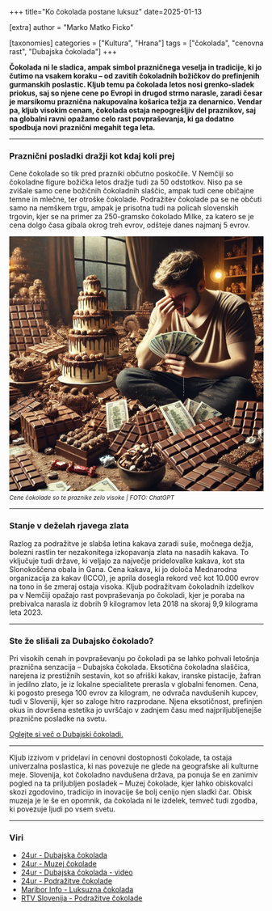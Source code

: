 +++
title="Ko čokolada postane luksuz"
date=2025-01-13

[extra]
author = "Marko Matko Ficko"

[taxonomies]
categories = ["Kultura", "Hrana"]
tags = ["čokolada", "cenovna rast", "Dubajska čokolada"]
+++

**Čokolada ni le sladica, ampak simbol prazničnega veselja in tradicije, ki jo čutimo na vsakem koraku – od zavitih čokoladnih božičkov do prefinjenih gurmanskih poslastic. Kljub temu pa čokolada letos nosi grenko-sladek priokus, saj so njene cene po Evropi in drugod strmo narasle, zaradi česar je marsikomu praznična nakupovalna košarica težja za denarnico. Vendar pa, kljub visokim cenam, čokolada ostaja nepogrešljiv del praznikov, saj na globalni ravni opažamo celo rast povpraševanja, ki ga dodatno spodbuja novi praznični megahit tega leta.**

<!-- more -->

---

### Praznični posladki dražji kot kdaj koli prej

Cene čokolade so tik pred prazniki občutno poskočile. V Nemčiji so čokoladne figure božička letos dražje tudi za 50 odstotkov. Niso pa se zvišale samo cene božičnih čokoladnih slaščic, ampak tudi cene običajne temne in mlečne, ter otroške čokolade. Podražitev čokolade pa se ne občuti samo na nemškem trgu, ampak je prisotna tudi na policah slovenskih trgovin, kjer se na primer za 250-gramsko čokolado Milke, za katero se je cena dolgo časa gibala okrog treh evrov, odšteje danes najmanj 5 evrov.

![Cene čokolade so te praznike zelo visoke.](slika1.png)  
<small>*Cene čokolade so te praznike zelo visoke | FOTO: ChatGPT*</small>

---

### Stanje v deželah rjavega zlata

Razlog za podražitve je slabša letina kakava zaradi suše, močnega dežja, bolezni rastlin ter nezakonitega izkopavanja zlata na nasadih kakava. To vključuje tudi države, ki veljajo za največje pridelovalke kakava, kot sta Slonokoščena obala in Gana. Cena kakava, ki jo določa Mednarodna organizacija za kakav (ICCO), je aprila dosegla rekord več kot 10.000 evrov na tono in še zmeraj ostaja visoka. Kljub podražitvam čokoladnih izdelkov pa v Nemčiji opažajo rast povpraševanja po čokoladi, kjer je poraba na prebivalca narasla iz dobrih 9 kilogramov leta 2018 na skoraj 9,9 kilograma leta 2023.

---

### Ste že slišali za Dubajsko čokolado?

Pri visokih cenah in povpraševanju po čokoladi pa se lahko pohvali letošnja praznična senzacija – Dubajska čokolada. Eksotična čokoladna slaščica, narejena iz prestižnih sestavin, kot so afriški kakav, iranske pistacije, žafran in jedilno zlato, je iz lokalne specialitete prerasla v globalni fenomen. Cena, ki pogosto presega 100 evrov za kilogram, ne odvrača navdušenih kupcev, tudi v Sloveniji, kjer so zaloge hitro razprodane. Njena eksotičnost, prefinjen okus in dovršena estetika jo uvrščajo v zadnjem času med najpriljubljenejše praznične posladke na svetu.

[Oglejte si več o Dubajski čokoladi.](https://www.24ur.com/video/iz-sveta-dubajska-cokolada_63338072.html)

---

Kljub izzivom v pridelavi in cenovni dostopnosti čokolade, ta ostaja univerzalna poslastica, ki nas povezuje ne glede na geografske ali kulturne meje. Slovenija, kot čokoladno navdušena država, pa ponuja še en zanimiv pogled na ta priljubljen posladek – Muzej čokolade, kjer lahko obiskovalci skozi zgodovino, tradicijo in inovacije še bolj cenijo njen sladki čar. Obisk muzeja je le še en opomnik, da čokolada ni le izdelek, temveč tudi zgodba, ki povezuje ljudi po vsem svetu.

---

### Viri

- [24ur - Dubajska čokolada](https://www.24ur.com/novice/slovenija/dubajska-cokolada-novi-fenomen-slascicarskega-sveta.html)
- [24ur - Muzej čokolade](https://www.24ur.com/novice/slovenija/muzej-cokolade.html)
- [24ur - Dubajska čokolada - video](https://www.24ur.com/video/iz-sveta-dubajska-cokolada_63338072.html)
- [24ur - Podražitve čokolade](https://www.24ur.com/novice/gospodarstvo/cene-cokolade-poskocile-cokoladni-bozicki-drazji-tudi-za-50-odstotkov.html)
- [Maribor Info - Luksuzna čokolada](https://mariborinfo.com/novica/slovenija/bo-cokolada-postala-luksuz-taksne-so-cene-milke-v-slovenskih-trgovinah-ali-ni-bila)
- [RTV Slovenija - Podražitve čokolade](https://www.rtvslo.si/enostavno/zanimivosti/cokolada-se-je-podrazila/729772)
